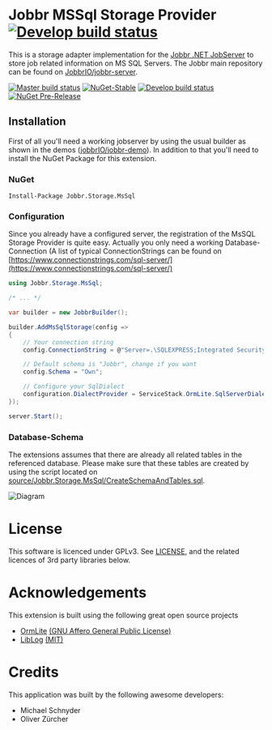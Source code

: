 
# Jobbr MSSql Storage Provider [![Develop build status][mssql-badge-build-develop]][mssql-link-build]

This is a storage adapter implementation for the [Jobbr .NET JobServer](http://www.jobbr.io) to store job related information on MS SQL Servers. 
The Jobbr main repository can be found on [JobbrIO/jobbr-server](https://github.com/jobbrIO).

[![Master build status][mssql-badge-build-master]][mssql-link-build] 
[![NuGet-Stable][mssql-badge-nuget]][mssql-link-nuget]
[![Develop build status][mssql-badge-build-develop]][mssql-link-build] 
[![NuGet Pre-Release][mssql-badge-nuget-pre]][mssql-link-nuget] 

## Installation
First of all you'll need a working jobserver by using the usual builder as shown in the demos ([jobbrIO/jobbr-demo](https://github.com/jobbrIO/jobbr-demo)). In addition to that you'll need to install the NuGet Package for this extension.

### NuGet

    Install-Package Jobbr.Storage.MsSql

### Configuration
Since you already have a configured server, the registration of the MsSQL Storage Provider is quite easy. Actually you only need a working Database-Connection (A list of typical ConnectionStrings can be found on [https://www.connectionstrings.com/sql-server/](https://www.connectionstrings.com/sql-server/)

```c#
using Jobbr.Storage.MsSql;

/* ... */

var builder = new JobbrBuilder();

builder.AddMsSqlStorage(config =>
{
    // Your connection string
    config.ConnectionString = @"Server=.\SQLEXPRESS;Integrated Security=true;InitialCatalog=JobbrDemoTest;";

    // Default schema is "Jobbr", change if you want
    config.Schema = "Own";

	// Configure your SqlDialect
	configuration.DialectProvider = ServiceStack.OrmLite.SqlServerDialect.Provider;
});

server.Start();
```

### Database-Schema
The extensions assumes that there are already all related tables in the referenced database. Please make sure that these tables are created by using the script located on [source/Jobbr.Storage.MsSql/CreateSchemaAndTables.sql](source/Jobbr.Storage.MsSql/CreateSchemaAndTables.sql).

![Diagram](https://raw.githubusercontent.com/jobbrIO/jobbr-storage-mssql/develop/docs/diagram.png)

# License
This software is licenced under GPLv3. See [LICENSE](LICENSE), and the related licences of 3rd party libraries below.

# Acknowledgements
This extension is built using the following great open source projects

* [OrmLite](https://github.com/ServiceStack/ServiceStack.OrmLite) 
  [(GNU Affero General Public License)](https://github.com/ServiceStack/ServiceStack.OrmLite/blob/master/license.txt)
* [LibLog](https://github.com/damianh/LibLog) 
  [(MIT)](https://github.com/damianh/LibLog/blob/master/licence.txt)



# Credits
This application was built by the following awesome developers:
* Michael Schnyder
* Oliver Zürcher

[mssql-link-build]:            https://ci.appveyor.com/project/Jobbr/jobbr-storage-mssql         
[mssql-link-nuget]:            https://www.nuget.org/packages/Jobbr.Storage.MsSql

[mssql-badge-build-develop]:   https://img.shields.io/appveyor/ci/Jobbr/jobbr-storage-mssql/develop.svg?label=develop
[mssql-badge-build-master]:    https://img.shields.io/appveyor/ci/Jobbr/jobbr-storage-mssql/master.svg?label=master
[mssql-badge-nuget]:           https://img.shields.io/nuget/v/Jobbr.Storage.MsSql.svg?label=NuGet%20stable
[mssql-badge-nuget-pre]:       https://img.shields.io/nuget/vpre/Jobbr.Storage.MsSql.svg?label=NuGet%20pre

